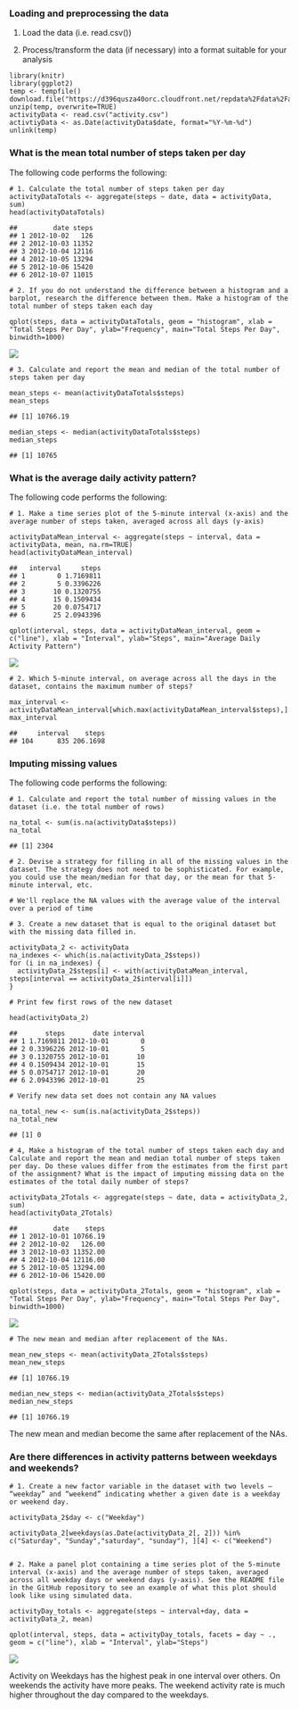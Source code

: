 ### Loading and preprocessing the data

1.  Load the data (i.e. read.csv())

2.  Process/transform the data (if necessary) into a format suitable for
    your analysis

<!-- -->

    library(knitr)
    library(ggplot2)
    temp <- tempfile()
    download.file("https://d396qusza40orc.cloudfront.net/repdata%2Fdata%2Factivity.zip",temp)
    unzip(temp, overwrite=TRUE)
    activityData <- read.csv("activity.csv")
    activtiyData <- as.Date(activityData$date, format="%Y-%m-%d")
    unlink(temp)

### What is the mean total number of steps taken per day

The following code performs the following:

    # 1. Calculate the total number of steps taken per day
    activityDataTotals <- aggregate(steps ~ date, data = activityData, sum)
    head(activityDataTotals)

    ##         date steps
    ## 1 2012-10-02   126
    ## 2 2012-10-03 11352
    ## 3 2012-10-04 12116
    ## 4 2012-10-05 13294
    ## 5 2012-10-06 15420
    ## 6 2012-10-07 11015

    # 2. If you do not understand the difference between a histogram and a barplot, research the difference between them. Make a histogram of the total number of steps taken each day

    qplot(steps, data = activityDataTotals, geom = "histogram", xlab = "Total Steps Per Day", ylab="Frequency", main="Total Steps Per Day", binwidth=1000)

![](PA1_template_files/figure-markdown_strict/meantotalsteps-1.png)

    # 3. Calculate and report the mean and median of the total number of steps taken per day

    mean_steps <- mean(activityDataTotals$steps)
    mean_steps

    ## [1] 10766.19

    median_steps <- median(activityDataTotals$steps)
    median_steps

    ## [1] 10765

### What is the average daily activity pattern?

The following code performs the following:

    # 1. Make a time series plot of the 5-minute interval (x-axis) and the average number of steps taken, averaged across all days (y-axis)

    activityDataMean_interval <- aggregate(steps ~ interval, data = activityData, mean, na.rm=TRUE)
    head(activityDataMean_interval)

    ##   interval     steps
    ## 1        0 1.7169811
    ## 2        5 0.3396226
    ## 3       10 0.1320755
    ## 4       15 0.1509434
    ## 5       20 0.0754717
    ## 6       25 2.0943396

    qplot(interval, steps, data = activityDataMean_interval, geom = c("line"), xlab = "Interval", ylab="Steps", main="Average Daily Activity Pattern")

![](PA1_template_files/figure-markdown_strict/dailyactivity-1.png)

    # 2. Which 5-minute interval, on average across all the days in the dataset, contains the maximum number of steps?

    max_interval <- activityDataMean_interval[which.max(activityDataMean_interval$steps),]
    max_interval

    ##     interval    steps
    ## 104      835 206.1698

### Imputing missing values

The following code performs the following:

    # 1. Calculate and report the total number of missing values in the dataset (i.e. the total number of rows)

    na_total <- sum(is.na(activityData$steps))
    na_total

    ## [1] 2304

    # 2. Devise a strategy for filling in all of the missing values in the dataset. The strategy does not need to be sophisticated. For example, you could use the mean/median for that day, or the mean for that 5-minute interval, etc.

    # We'll replace the NA values with the average value of the interval over a period of time

    # 3. Create a new dataset that is equal to the original dataset but with the missing data filled in.

    activityData_2 <- activityData  
    na_indexes <- which(is.na(activityData_2$steps))
    for (i in na_indexes) {
      activityData_2$steps[i] <- with(activityDataMean_interval, steps[interval == activityData_2$interval[i]])
    }

    # Print few first rows of the new dataset

    head(activityData_2)

    ##       steps       date interval
    ## 1 1.7169811 2012-10-01        0
    ## 2 0.3396226 2012-10-01        5
    ## 3 0.1320755 2012-10-01       10
    ## 4 0.1509434 2012-10-01       15
    ## 5 0.0754717 2012-10-01       20
    ## 6 2.0943396 2012-10-01       25

    # Verify new data set does not contain any NA values

    na_total_new <- sum(is.na(activityData_2$steps))
    na_total_new

    ## [1] 0

    # 4, Make a histogram of the total number of steps taken each day and Calculate and report the mean and median total number of steps taken per day. Do these values differ from the estimates from the first part of the assignment? What is the impact of imputing missing data on the estimates of the total daily number of steps?

    activityData_2Totals <- aggregate(steps ~ date, data = activityData_2, sum)
    head(activityData_2Totals)

    ##         date    steps
    ## 1 2012-10-01 10766.19
    ## 2 2012-10-02   126.00
    ## 3 2012-10-03 11352.00
    ## 4 2012-10-04 12116.00
    ## 5 2012-10-05 13294.00
    ## 6 2012-10-06 15420.00

    qplot(steps, data = activityData_2Totals, geom = "histogram", xlab = "Total Steps Per Day", ylab="Frequency", main="Total Steps Per Day", binwidth=1000)

![](PA1_template_files/figure-markdown_strict/missingvalues-1.png)

    # The new mean and median after replacement of the NAs.

    mean_new_steps <- mean(activityData_2Totals$steps)
    mean_new_steps

    ## [1] 10766.19

    median_new_steps <- median(activityData_2Totals$steps)
    median_new_steps

    ## [1] 10766.19

The new mean and median become the same after replacement of the NAs.

### Are there differences in activity patterns between weekdays and weekends?

    # 1. Create a new factor variable in the dataset with two levels – “weekday” and “weekend” indicating whether a given date is a weekday or weekend day.

    activityData_2$day <- c("Weekday")

    activityData_2[weekdays(as.Date(activityData_2[, 2])) %in% c("Saturday", "Sunday","saturday", "sunday"), ][4] <- c("Weekend")


    # 2. Make a panel plot containing a time series plot of the 5-minute interval (x-axis) and the average number of steps taken, averaged across all weekday days or weekend days (y-axis). See the README file in the GitHub repository to see an example of what this plot should look like using simulated data.

    activityDay_totals <- aggregate(steps ~ interval+day, data = activityData_2, mean)

    qplot(interval, steps, data = activityDay_totals, facets = day ~ ., geom = c("line"), xlab = "Interval", ylab="Steps")

![](PA1_template_files/figure-markdown_strict/weekdays/weekends-1.png)

Activity on Weekdays has the highest peak in one interval over others.
On weekends the activity have more peaks. The weekend activity rate is
much higher throughout the day compared to the weekdays.
